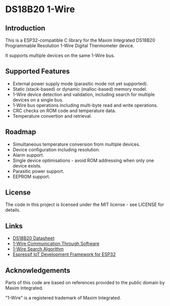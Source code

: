 # DS18B20 1-Wire 

## Introduction

This is a ESP32-compatible C library for the Maxim Integrated DS18B20 Programmable Resolution 1-Wire Digital Thermometer device.

It supports multiple devices on the same 1-Wire bus.

## Supported Features

 * External power supply mode (parasitic mode not yet supported).
 * Static (stack-based) or dynamic (malloc-based) memory model.
 * 1-Wire device detection and validation, including search for multiple devices on a single bus.
 * 1-Wire bus operations including multi-byte read and write operations.
 * CRC checks on ROM code and temperature data.
 * Temperature convertion and retrieval.

## Roadmap

 * Simultaneous temperature conversion from multiple devices.
 * Device configuration including resolution.
 * Alarm support.
 * Single device optimisations - avoid ROM addressing when only one device exists.
 * Parasitic power support.
 * EEPROM support.

## License

The code in this project is licensed under the MIT license - see LICENSE for details.

## Links

 * [DS18B20 Datasheet](http://datasheets.maximintegrated.com/en/ds/DS18B20.pdf)
 * [1-Wire Communication Through Software](https://www.maximintegrated.com/en/app-notes/index.mvp/id/126)
 * [1-Wire Search Algorithm](https://www.maximintegrated.com/en/app-notes/index.mvp/id/187)
 * [Espressif IoT Development Framework for ESP32](https://github.com/espressif/esp-idf)

## Acknowledgements

Parts of this code are based on references provided to the public domain by Maxim Integrated.

"1-Wire" is a registered trademark of Maxim Integrated.

